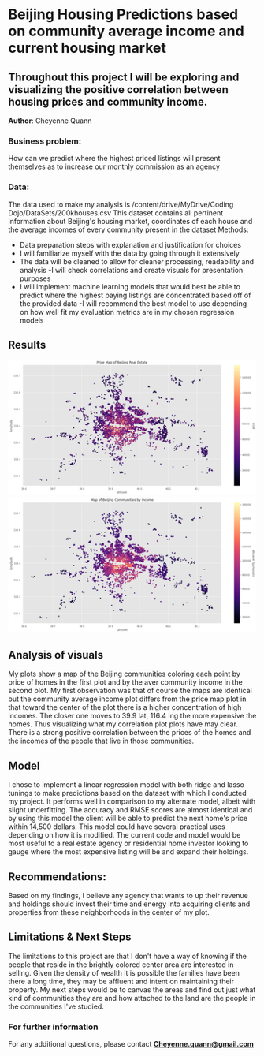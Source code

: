 # Beijing Housing Predictions based on community average income and current housing market
## Throughout this project I will be exploring and visualizing the positive correlation between housing prices and community income.
**Author**: Cheyenne Quann
### Business problem:
How can we predict where the highest priced listings will present themselves as to increase our monthly commission as an agency
### Data: 
The data used to make my analysis is
/content/drive/MyDrive/Coding Dojo/DataSets/200khouses.csv This dataset contains all pertinent information about Beijing's housing market, coordinates of each house and the average incomes of every community present in the dataset
  Methods:
- Data preparation steps with explanation and justification for choices
- I will familiarize myself with the data by going through it extensively 
- The data will be cleaned to allow for cleaner processing, readability and analysis
-I will check correlations and create visuals for presentation purposes
- I will implement machine learning models that would best be able to predict where the highest paying listings are concentrated based off of the provided data 
-I will recommend the best model to use depending on how well fit my evaluation metrics are in my chosen regression models
## Results
![scatterplot](image3.png)
![scatterplot](image4.png)
## Analysis of visuals
My plots show a map of the Beijing communities coloring each point by price of homes in the first plot and by the aver community income in the second plot.
My first observation was that of course the maps are identical but the community average income plot differs from the price map plot in that toward the center of the plot there is a higher concentration of high incomes.
The closer one moves to 39.9 lat, 116.4 lng the more expensive the homes. Thus visualizing what my correlation plot plots have may clear. There is a strong positive correlation between the prices of the homes and the incomes of the people that live in those communities.
## Model
I chose to implement a linear regression model with both ridge and lasso tunings to make predictions based on the dataset with which I conducted my project. It performs well in comparison to my alternate model, albeit with slight underfitting. The accuracy and RMSE scores are almost identical and by using this model the client will be able to predict the next home's price within 14,500 dollars. This model could have several practical uses depending on how it is modified. The current code and model would be most useful to a real estate agency or residential home investor looking to gauge where the most expensive listing will be and expand their holdings.

## Recommendations:
Based on my findings, I believe any agency that wants to up their revenue and holdings should invest their time and energy into acquiring clients and properties from these neighborhoods in the center of my plot.
## Limitations & Next Steps
The limitations to this project are that I don't have a way of knowing if the people that reside in the brightly colored center area are interested in selling. Given the density of wealth it is possible the families have been there a long time, they may be affluent and intent on maintaining their property. My next steps would be to canvas the areas and find out just what kind of communities they are and how attached to the land are the people in the communities I've studied.
### For further information
For any additional questions, please contact **Cheyenne.quann@gmail.com**

